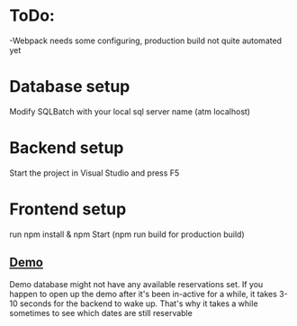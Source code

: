 # ToDo:

-Webpack needs some configuring, production build not quite automated yet

# Database setup

Modify SQLBatch with your local sql server name (atm localhost) 

# Backend setup

Start the project in Visual Studio and press F5

# Frontend setup

run npm install & npm Start (npm run build for production build)

## [Demo](http://ng2booking.azurewebsites.net)

Demo database might not have any available reservations set.
If you happen to open up the demo after it's been in-active for a while, it takes 3-10 seconds for the backend to wake up. 
That's why it takes a while sometimes to see which dates are still reservable